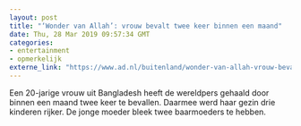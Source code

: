 ```yaml
---
layout: post
title: "‘Wonder van Allah’: vrouw bevalt twee keer binnen een maand"
date: Thu, 28 Mar 2019 09:57:34 GMT
categories: 
- entertainment 
- opmerkelijk 
externe_link: "https://www.ad.nl/buitenland/wonder-van-allah-vrouw-bevalt-twee-keer-binnen-een-maand~af99ca75/"
---
```


Een 20-jarige vrouw uit Bangladesh heeft de wereldpers gehaald door binnen een maand twee keer te bevallen. Daarmee werd haar gezin drie kinderen rijker. De jonge moeder bleek twee baarmoeders te hebben.
